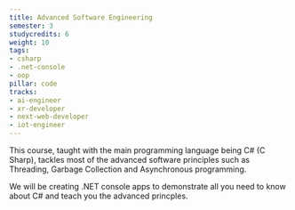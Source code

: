 ```yaml
---
title: Advanced Software Engineering
semester: 3
studycredits: 6
weight: 10
tags:
- csharp
- .net-console
- oop
pillar: code
tracks:
- ai-engineer
- xr-developer
- next-web-developer
- iot-engineer
---
```


This course, taught with the main programming language being C# (C Sharp), tackles most of the advanced software principles such as Threading, Garbage Collection and Asynchronous programming.

We will be creating .NET console apps to demonstrate all you need to know about C# and teach you the advanced princples.